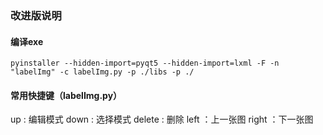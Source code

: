 ### 改进版说明

#### 编译exe
```
pyinstaller --hidden-import=pyqt5 --hidden-import=lxml -F -n "labelImg" -c labelImg.py -p ./libs -p ./
```

#### 常用快捷键（labelImg.py）
up : 编辑模式
down : 选择模式
delete : 删除
left ：上一张图
right ：下一张图